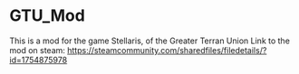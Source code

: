 # GTU_Mod
This is a mod for the game Stellaris, of the Greater Terran Union
Link to the mod on steam: https://steamcommunity.com/sharedfiles/filedetails/?id=1754875978
